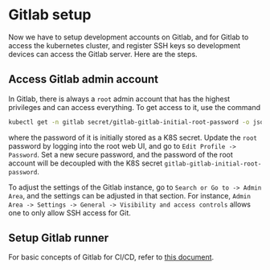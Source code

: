 # Gitlab setup
Now we have to setup development accounts on Gitlab, and for Gitlab to access the kubernetes cluster, and register SSH keys so development devices can access the Gitlab server. Here are the steps.

## Access Gitlab admin account
In Gitlab, there is always a `root` admin account that has the highest privileges and can access everything. To get access to it, use the command
```sh
kubectl get -n gitlab secret/gitlab-gitlab-initial-root-password -o jsonpath='{.data.password}' | base64 --decode
```

where the password of it is initially stored as a K8S secret. Update the `root` password by logging into the root web UI, and go to `Edit Profile -> Password`. Set a new secure password, and the password of the root account will be decoupled with the K8S secret `gitlab-gitlab-initial-root-password`. 

To adjust the settings of the Gitlab instance, go to `Search or Go to -> Admin Area`, and the settings can be adjusted in that section. For instance, `Admin Area -> Settings -> General -> Visibility and access controls` allows one to only allow SSH access for Git.

## Setup Gitlab runner
For basic concepts of Gitlab for CI/CD, refer to [this document](gitlab.md). 